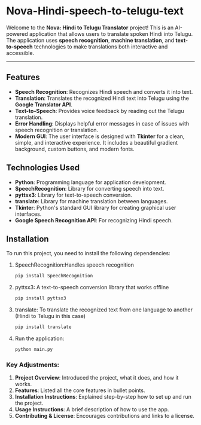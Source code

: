 # Nova-Hindi-speech-to-telugu-text


Welcome to the **Nova: Hindi to Telugu Translator** project! This is an AI-powered application that allows users to translate spoken Hindi into Telugu. The application uses **speech recognition**, **machine translation**, and **text-to-speech** technologies to make translations both interactive and accessible.

---

## Features

- **Speech Recognition**: Recognizes Hindi speech and converts it into text.
- **Translation**: Translates the recognized Hindi text into Telugu using the **Google Translator API**.
- **Text-to-Speech**: Provides voice feedback by reading out the Telugu translation.
- **Error Handling**: Displays helpful error messages in case of issues with speech recognition or translation.
- **Modern GUI**: The user interface is designed with **Tkinter** for a clean, simple, and interactive experience. It includes a beautiful gradient background, custom buttons, and modern fonts.

## Technologies Used

- **Python**: Programming language for application development.
- **SpeechRecognition**: Library for converting speech into text.
- **pyttsx3**: Library for text-to-speech conversion.
- **translate**: Library for machine translation between languages.
- **Tkinter**: Python's standard GUI library for creating graphical user interfaces.
- **Google Speech Recognition API**: For recognizing Hindi speech.

## Installation

To run this project, you need to install the following dependencies:

1. SpeechRecognition:Handles speech recognition
   ```bash
   pip install SpeechRecognition
2. pyttsx3: A text-to-speech conversion library that works offline
    ```bash   
   pip install pyttsx3
3. translate: To translate the recognized text from one language to another (Hindi to Telugu in this case)
   ```bash
   pip install translate
4. Run the application: 
   ```bash
   python main.py


### Key Adjustments:
1. **Project Overview**: Introduced the project, what it does, and how it works.
2. **Features**: Listed all the core features in bullet points.
3. **Installation Instructions**: Explained step-by-step how to set up and run the project.
4. **Usage Instructions**: A brief description of how to use the app.
5. **Contributing & License**: Encourages contributions and links to a license.







